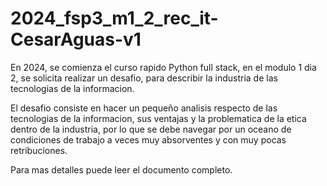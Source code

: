# 2024_fsp3_m1_2_rec_it-CesarAguas-v1
En 2024, se comienza el curso rapido Python full stack, en el modulo 1 dia 2, se solicita realizar un desafio, para describir la industria de las tecnologias de la informacion.

El desafio consiste en hacer un pequeño analisis respecto de las tecnologias de la informacion, sus ventajas y la problematica de la etica dentro de la industria, por lo que se debe navegar por un oceano de condiciones de trabajo a veces muy absorventes y con muy pocas retribuciones.

Para mas detalles puede leer el documento completo.
